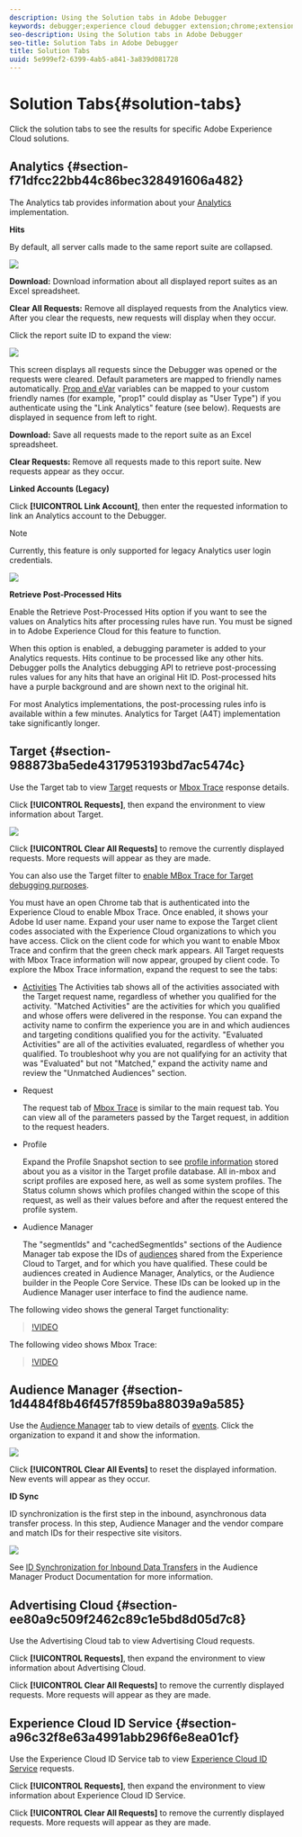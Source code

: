 ```yaml
---
description: Using the Solution tabs in Adobe Debugger
keywords: debugger;experience cloud debugger extension;chrome;extension;summary;clear;requests;solutions;solution;information;analytics;target;audience manager;media optimizer;amo;id service
seo-description: Using the Solution tabs in Adobe Debugger
seo-title: Solution Tabs in Adobe Debugger
title: Solution Tabs
uuid: 5e999ef2-6399-4ab5-a841-3a839d081728
---
```


# Solution Tabs{#solution-tabs}

Click the solution tabs to see the results for specific Adobe Experience Cloud solutions.

## Analytics {#section-f71dfcc22bb44c86bec328491606a482}

The Analytics tab provides information about your [Analytics](https://docs.adobe.com/content/help/en/analytics/landing/home.html) implementation.

**Hits**

By default, all server calls made to the same report suite are collapsed.

![](assets/analytics-hits.jpg)

**Download:** Download information about all displayed report suites as an Excel spreadsheet.

**Clear All Requests:** Remove all displayed requests from the Analytics view. After you clear the requests, new requests will display when they occur.

Click the report suite ID to expand the view:

![](assets/analytics-hits-expand.jpg)

This screen displays all requests since the Debugger was opened or the requests were cleared. Default parameters are mapped to friendly names automatically. [Prop and eVar](https://docs.adobe.com/content/help/en/analytics/implementation/vars/page-vars/evar.html) variables can be mapped to your custom friendly names (for example, "prop1" could display as "User Type") if you authenticate using the "Link Analytics" feature (see below). Requests are displayed in sequence from left to right.

**Download:** Save all requests made to the report suite as an Excel spreadsheet.

**Clear Requests:** Remove all requests made to this report suite. New requests appear as they occur.

**Linked Accounts (Legacy)**

Click **[!UICONTROL Link Account]**, then enter the requested information to link an Analytics account to the Debugger.

>[!NOTE]
>
>Currently, this feature is only supported for legacy Analytics user login credentials.

![](assets/analytics-link-account.jpg)

**Retrieve Post-Processed Hits**

Enable the Retrieve Post-Processed Hits option if you want to see the values on Analytics hits after processing rules have run. You must be signed in to Adobe Experience Cloud for this feature to function.

When this option is enabled, a debugging parameter is added to your Analytics requests. Hits continue to be processed like any other hits. Debugger polls the Analytics debugging API to retrieve post-processing rules values for any hits that have an original Hit ID. Post-processed hits have a purple background and are shown next to the original hit.

For most Analytics implementations, the post-processing rules info is available within a few minutes. Analytics for Target (A4T) implementation take significantly longer.

## Target {#section-988873ba5ede4317953193bd7ac5474c}

Use the Target tab to view [Target](https://docs.adobe.com/content/help/en/target/using/target-home.html) requests or [Mbox Trace](https://docs.adobe.com/content/help/en/target/using/activities/troubleshoot-activities/content-trouble.html) response details.

Click **[!UICONTROL Requests]**, then expand the environment to view information about Target.

![](assets/target-requests.jpg)

Click **[!UICONTROL Clear All Requests]** to remove the currently displayed requests. More requests will appear as they are made.

You can also use the Target filter to [enable MBox Trace for Target debugging purposes](https://docs.adobe.com/content/help/en/target/using/activities/troubleshoot-activities/content-trouble.html).

You must have an open Chrome tab that is authenticated into the Experience Cloud to enable Mbox Trace. Once enabled, it shows your Adobe Id user name. Expand your user name to expose the Target client codes associated with the Experience Cloud organizations to which you have access. Click on the client code for which you want to enable Mbox Trace and confirm that the green check mark appears. All Target requests with Mbox Trace information will now appear, grouped by client code. To explore the Mbox Trace information, expand the request to see the tabs:

* [Activities](https://docs.adobe.com/content/help/en/target/using/activities/activities.html)  The Activities tab shows all of the activities associated with the Target request name, regardless of whether you qualified for the activity. "Matched Activities" are the activities for which you qualified and whose offers were delivered in the response. You can expand the activity name to confirm the experience you are in and which audiences and targeting conditions qualified you for the activity. "Evaluated Activities" are all of the activities evaluated, regardless of whether you qualified. To troubleshoot why you are not qualifying for an activity that was "Evaluated" but not "Matched," expand the activity name and review the "Unmatched Audiences" section. 

* Request

  The request tab of [Mbox Trace](https://docs.adobe.com/content/help/en/target/using/activities/troubleshoot-activities/content-trouble.html) is similar to the main request tab. You can view all of the parameters passed by the Target request, in addition to the request headers. 
* Profile

  Expand the Profile Snapshot section to see [profile information](https://docs.adobe.com/content/help/en/target/using/audiences/visitor-profiles/variables-profiles-parameters-methods.html) stored about you as a visitor in the Target profile database. All in-mbox and script profiles are exposed here, as well as some system profiles. The Status column shows which profiles changed within the scope of this request, as well as their values before and after the request entered the profile system. 
* Audience Manager

  The "segmentIds" and "cachedSegmentIds" sections of the Audience Manager tab expose the IDs of [audiences](https://docs.adobe.com/content/help/en/target/using/audiences/target.html) shared from the Experience Cloud to Target, and for which you have qualified. These could be audiences created in Audience Manager, Analytics, or the Audience builder in the People Core Service. These IDs can be looked up in the Audience Manager user interface to find the audience name.

The following video shows the general Target functionality:

>[!VIDEO](https://video.tv.adobe.com/v/23115t2/)

The following video shows Mbox Trace:

>[!VIDEO](https://video.tv.adobe.com/v/23113t2/)

## Audience Manager {#section-1d4484f8b46f457f859ba88039a9a585}

Use the [Audience Manager](https://docs.adobe.com/content/help/en/audience-manager/user-guide/aam-home.html) tab to view details of [events](https://docs.adobe.com/content/help/en/audience-manager/user-guide/api-and-sdk-code/dcs/dcs-event-calls/dcs-event-calls.html). Click the organization to expand it and show the information.

![](assets/audience-manager.jpg)

Click **[!UICONTROL Clear All Events]** to reset the displayed information. New events will appear as they occur.

**ID Sync**

ID synchronization is the first step in the inbound, asynchronous data transfer process. In this step, Audience Manager and the vendor compare and match IDs for their respective site visitors.

![](assets/aam-idsync.jpg)

See [ID Synchronization for Inbound Data Transfers](https://docs.adobe.com/content/help/en/audience-manager/user-guide/implementation-integration-guides/sending-audience-data/batch-data-transfer-process/id-sync-http.html) in the Audience Manager Product Documentation for more information.

## Advertising Cloud {#section-ee80a9c509f2462c89c1e5bd8d05d7c8}

Use the Advertising Cloud tab to view Advertising Cloud requests.

Click **[!UICONTROL Requests]**, then expand the environment to view information about Advertising Cloud.

Click **[!UICONTROL Clear All Requests]** to remove the currently displayed requests. More requests will appear as they are made.

## Experience Cloud ID Service {#section-a96c32f8e63a4991abb296f6e8ea01cf}

Use the Experience Cloud ID Service tab to view [Experience Cloud ID Service](https://docs.adobe.com/content/help/en/id-service/using/home.html) requests.

Click **[!UICONTROL Requests]**, then expand the environment to view information about Experience Cloud ID Service.

Click **[!UICONTROL Clear All Requests]** to remove the currently displayed requests. More requests will appear as they are made. 

